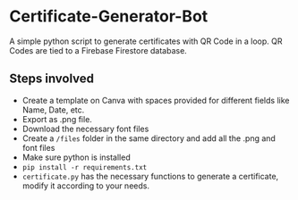 # Certificate-Generator-Bot

A simple python script to generate certificates with QR Code in a loop. QR Codes are tied to a Firebase Firestore database.

## Steps involved

- Create a template on Canva with spaces provided for different fields like Name, Date, etc.
- Export as .png file.
- Download the necessary font files
- Create a ```/files``` folder in the same directory and add all the .png and font files
- Make sure python is installed
- ```pip install -r requirements.txt```
- ```certificate.py``` has the necessary functions to generate a certificate, modify it according to your needs.
